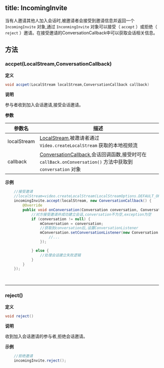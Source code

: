 title: IncomingInvite
---

当有人邀请其他人加入会话时,被邀请者会接受到邀请信息并返回一个 `IncomingInvite` 对象,通过 `InconmingInvite` 对象可以接受（ `accept` ）或拒绝（ `reject` ）邀请。在接受邀请的ConversationCallback中可以获取会话相关信息。

## 方法

### accpet(LocalStream,ConversationCallback)

**定义**   

```java
void accpet(LocalStream localStream,ConversationCallback callback)
```

**说明**

参与者收到加入会话邀请,接受会话邀请。

**参数**

| 参数名 | 描述 |
|---|---|
|localStream|[LocalStream](/api/video/android/local-stream.html),被邀请者通过 `Video.createLocalStream` 获取的本地视频流|
|callback|[ConversationCallback](/api/video/android/conversation-callback.html),会话回调函数,接受时可在 `callBack.onConversation()` 方法中获取到 `conversation` 对象|


**示例**

```java
	//接受邀请
	//localStream=video.createLocalStream(LocalStreamOptions.DEFAULT_OPTIONS, new CompleteListener(){//...});
	incomingInvite.accept(localStream, new ConversationCallback() {
        @Override
        public void onConversation(Conversation conversation, ConversationException exception) {
            //对方接受邀请并成功建立会话,conversation不为空,exception为空
            if (conversation != null) {
                mConversation = conversation;
                //获取到conversation后,设置ConversationListener
                mConversation.setConversationListener(new Conversation.Listener() {
                    //...
                });

            } else {
                //处理会话建立失败逻辑
            }
        }
    });

```

</br>

---

### reject()

**定义**   

```java
void reject()
```

**说明**

收到加入会话邀请的参与者,拒绝会话邀请。

**示例**

```java
	//拒绝邀请
	incomingInvite.reject();
```

